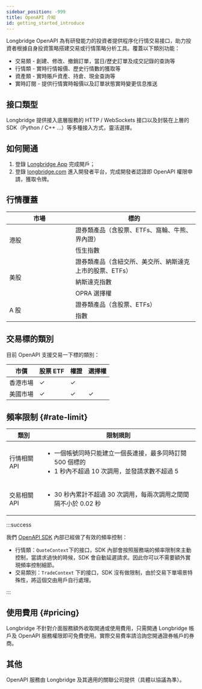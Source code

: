 ```yaml
---
sidebar_position: -999
title: OpenAPI 介紹
id: getting_started_introduce
---
```


Longbridge OpenAPI 為有研發能力的投資者提供程序化行情交易接口，助力投資者根據自身投資策略搭建交易或行情策略分析工具。覆蓋以下類別功能：

- 交易類 - 創建、修改、撤銷訂單，當日/歷史訂單及成交記錄的查詢等
- 行情類 - 實時行情報價、歷史行情數的獲取等
- 資產類 - 實時賬戶資產、持倉、現金查詢等
- 實時訂閱 - 提供行情實時報價以及訂單狀態實時變更信息推送

## 接口類型

Longbridge 提供接入底層服務的 HTTP / WebSockets 接口以及封裝在上層的 SDK（Python / C++ ...）等多種接入方式，靈活選擇。

## 如何開通

1. 登錄 [Longbridge App](https://longbridge.com/download) 完成開戶；
2. 登錄 [longbridge.com](https://longbridge.com) 進入開發者平台，完成開發者認證即 OpenAPI 權限申請，獲取令牌。

## 行情覆蓋

<table>
     <thead>
       <tr>
           <th width="160">市場</th>
           <th>標的</th>
       </tr>
     </thead>
     <tr>
         <td width="160" rowspan="2">港股</td>
         <td>證券類產品（含股票、ETFs、窩輪、牛熊、界內證）</td>
     </tr>
     <tr>
         <td>恆生指數</td>
     </tr>
     <tr>
         <td rowspan="3">美股</td>
         <td>證券類產品（含紐交所、美交所、納斯達克上市的股票、ETFs）</td>
     </tr>
     <tr>
         <td>納斯達克指數</td>
     </tr>
     <tr>
         <td>OPRA 選擇權</td>
     </tr>
     <tr>
         <td rowspan="2">A 股</td>
         <td>證券類產品（含股票、ETFs）</td>
     </tr>
     <tr>
         <td>指數</td>
     </tr>
</table>

## 交易標的類別

目前 OpenAPI 支援交易一下標的類別：

| 市價     | 股票 ETF | 權證 | 選擇權 |
| -------- | -------- | ---- | ------ |
| 香港市場 | ✓        | ✓    |        |
| 美國市場 | ✓        | ✓    | ✓      |

## 頻率限制 {#rate-limit}

| 類別         | 限制規則                                                                                                                     |
| ------------ | ---------------------------------------------------------------------------------------------------------------------------- |
| 行情相關 API | <ul><li>一個帳號同時只能建立一個長連接，最多同時訂閱 500 個標的</li><li>1 秒內不超過 10 次調用，並發請求數不超過 5</li></ul> |
| 交易相關 API | <ul><li>30 秒內累計不超過 30 次調用，每兩次調用之間間隔不小於 0.02 秒</li></ul>                                              |

:::success

我們 [OpenAPI SDK](https://open.longbridge.com/sdk) 內部已經做了有效的頻率控制：

- 行情類：`QuoteContext`下的接口，SDK 內部會按照服務端的頻率限制來主動控制，當請求過快的時候，SDK 會自動延遲請求。因此你可以不需要額外實現頻率控制細節。
- 交易類別：`TradeContext` 下的接口，SDK 沒有做限制，由於交易下單場景特殊性，將這個交由用戶自行處理。

:::

## 使用費用 {#pricing}

Longbridge 不針對介面服務額外收取開通或使用費用，只需開通 Longbridge 帳戶及 OpenAPI 服務權限即可免費使用。實際交易費率請洽詢您開通證券帳戶的券商。

## 其他

OpenAPI 服務由 Longbridge 及其適用的關聯公司提供（具體以協議為準）。
